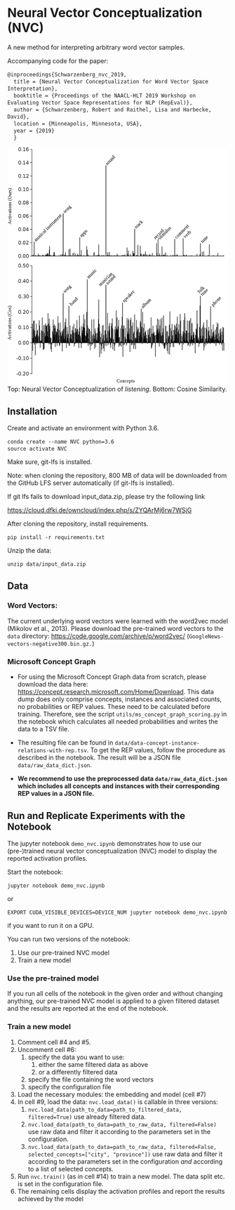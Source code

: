 # Neural Vector Conceptualization (NVC)

A new method for interpreting arbitrary word vector samples.

Accompanying code for the paper:
```
@inproceedings{Schwarzenberg_nvc_2019,
  title = {Neural Vector Conceptualization for Word Vector Space Interpretation},
  booktitle = {Proceedings of the NAACL-HLT 2019 Workshop on Evaluating Vector Space Representations for NLP (RepEval)},
  author = {Schwarzenberg, Robert and Raithel, Lisa and Harbecke, David},
  location = {Minneapolis, Minnesota, USA},
  year = {2019}
  }
```
![nvc](https://github.com/DFKI-NLP/nvc/blob/master/data/drawing_listening_corrected.png)
Top: Neural Vector Conceptualization of *listening*. Bottom: Cosine Similarity.

## Installation

Create and activate an environment with Python 3.6.

```
conda create --name NVC python=3.6
source activate NVC
```
Make sure, git-lfs is installed.

Note: when cloning the repository, 800 MB of data will be downloaded from the GitHub LFS server automatically (if git-lfs is installed).

If git lfs fails to download input_data.zip, please try the following link

https://cloud.dfki.de/owncloud/index.php/s/ZYQArMj6rw7WSjG

After cloning the repository, install requirements.

```
pip install -r requirements.txt
```
Unzip the data:

```
unzip data/input_data.zip
```



## Data

### Word Vectors:

The current underlying word vectors were learned with the word2vec model (Mikolov et al., 2013). Please download the pre-trained word vectors to the `data` directory: https://code.google.com/archive/p/word2vec/ (`GoogleNews-vectors-negative300.bin.gz.`)

### Microsoft Concept Graph

- For using the Microsoft Concept Graph data from scratch, please download the data here: https://concept.research.microsoft.com/Home/Download. This data dump does only comprise concepts, instances and associated counts, no probabilities or REP values. These need to be calculated before training. Therefore, see the script `utils/ms_concept_graph_scoring.py` in the notebook which calculates all needed probabilities and writes the data to a TSV file.

- The resulting file can be found in `data/data-concept-instance-relations-with-rep.tsv`.
To get the REP values, follow the procedure as described in the notebook. The result will be a JSON file `data/raw_data_dict.json`.

- **We recommend to use the preprocessed data `data/raw_data_dict.json` which includes all concepts and instances with their corresponding REP values in a JSON file.**

## Run and Replicate Experiments with the Notebook

The jupyter notebook `demo_nvc.ipynb` demonstrates how to use our (pre-)trained neural vector conceptualization (NVC) model to display the reported activation profiles.

Start the notebook:

```
jupyter notebook demo_nvc.ipynb 
```

or 

```
EXPORT CUDA_VISIBLE_DEVICES=DEVICE_NUM jupyter notebook demo_nvc.ipynb
```
if you want to run it on a GPU.


You can run two versions of the notebook:
  1. Use our pre-trained NVC model
  2. Train a new model

### Use the pre-trained model

If you run all cells of the notebook in the given order and without changing anything, our pre-trained NVC model is applied to a given filtered dataset and the results are reported at the end of the notebook.


### Train a new model

1. Comment cell #4 and #5.
2. Uncomment cell #6:
    1. specify the data you want to use:
        1. either the same filtered data as above
        2. or a differently filtered data
    2. specify the file containing the word vectors
    3. specify the configuration file
3. Load the necessary modules: the embedding and model (cell #7)
4. In cell #9, load the data: `nvc.load_data()` is callable in three versions:
    1. `nvc.load_data(path_to_data=path_to_filtered_data, filtered=True)` use already filtered data.
    2. `nvc.load_data(path_to_data=path_to_raw_data, filtered=False)` use raw data and filter it according to the parameters set in the configuration.
    3. `nvc.load_data(path_to_data=path_to_raw_data, filtered=False, selected_concepts=["city", "province"])` use raw data and filter it according to the parameters set in the configuration *and* according to a list of selected concepts.
5. Run `nvc.train()` (as in cell #14) to train a new model. The data split etc. is set in the configuration file.
6. The remaining cells display the activation profiles and report the results achieved by the model

